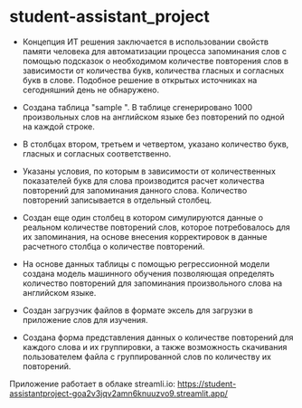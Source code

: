 # student-assistant_project

- Концепция ИТ решения заключается в использовании свойств памяти человека для автоматизации процесса запоминания слов с помощью подсказок о необходимом количестве повторения слов в зависимости от количества букв, количества гласных и согласных букв в слове. Подобное решение в открытых источниках на сегодняшний день не обнаружено.

- Создана таблица  "sample ".  В таблице сгенерировано 1000 произвольных слов на английском языке без повторений по одной на каждой строке.
- В столбцах втором, третьем и четвертом, указано количество букв, гласных и согласных соответственно.
- Указаны условия, по которым в зависимости от количественных показателей букв для слова производится расчет количества повторений для запоминания данного слова. Количество повторений записывается в отдельный столбец.
- Создан еще один столбец в котором симулируются данные о реальном количестве повторений слов, которое потребовалось для их запоминания, на основе внесения корректировок в данные расчетного столбца о количестве повторений.
- На основе данных таблицы с помощью регрессионной модели создана модель машинного обучения позволяющая определять количество повторений для запоминания произвольного слова на английском языке.
- Создан загрузчик файлов в формате эксель для загрузки в приложение слов для изучения.
- Создана форма представления данных о количестве повторений для каждого слова и их группировки, а также возможность скачивания пользователем файла с группированной слов по количеству их повторений.

Приложение работает в облаке streamli.io: https://student-assistantproject-goa2v3jqv2amn6knuuzvo9.streamlit.app/

